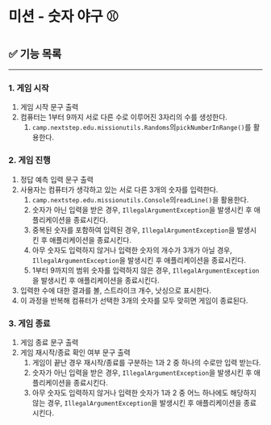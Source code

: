 # 미션 - 숫자 야구 ⚾

## ✅ 기능 목록

---

### 1. 게임 시작

1. 게임 시작 문구 출력
2. 컴퓨터는 1부터 9까지 서로 다른 수로 이루어진 3자리의 수를 생성한다.
    1. `camp.nextstep.edu.missionutils.Randoms`의`pickNumberInRange()`를 활용한다.

### 2. 게임 진행

1. 정답 예측 입력 문구 출력
2. 사용자는 컴퓨터가 생각하고 있는 서로 다른 3개의 숫자를 입력한다.
    1. `camp.nextstep.edu.missionutils.Console`의`readLine()`을 활용한다.
    2. 숫자가 아닌 입력을 받은 경우, `IllegalArgumentException`을 발생시킨 후 애플리케이션을 종료시킨다.
    3. 중복된 숫자를 포함하여 입력된 경우, `IllegalArgumentException`을 발생시킨 후 애플리케이션을 종료시킨다.
    4. 아무 숫자도 입력하지 않거나 입력한 숫자의 개수가 3개가 아닐 경우, `IllegalArgumentException`을 발생시킨 후 애플리케이션을 종료시킨다.
    5. 1부터 9까지의 범위 숫자를 입력하지 않은 경우, `IllegalArgumentException`을 발생시킨 후 애플리케이션을 종료시킨다.
3. 입력한 수에 대한 결과를 볼, 스트라이크 개수, 낫싱으로 표시한다.
4. 이 과정을 반복해 컴퓨터가 선택한 3개의 숫자를 모두 맞히면 게임이 종료된다.

### 3. 게임 종료

1. 게임 종료 문구 출력
2. 게임 재시작/종료 확인 여부 문구 출력
    1. 게임이 끝난 경우 재시작/종료를 구분하는 1과 2 중 하나의 수로만 입력 받는다.
    2. 숫자가 아닌 입력을 받은 경우, `IllegalArgumentException`을 발생시킨 후 애플리케이션을 종료시킨다.
    3. 아무 숫자도 입력하지 않거나 입력한 숫자가 1과 2 중 어느 하나에도 해당하지 않는 경우, `IllegalArgumentException`을 발생시킨 후 애플리케이션을 종료시킨다.